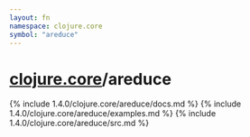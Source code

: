 ```yaml
---
layout: fn
namespace: clojure.core
symbol: "areduce"
---
```


# [clojure.core](../)/areduce

{% include 1.4.0/clojure.core/areduce/docs.md %}
{% include 1.4.0/clojure.core/areduce/examples.md %}
{% include 1.4.0/clojure.core/areduce/src.md %}

